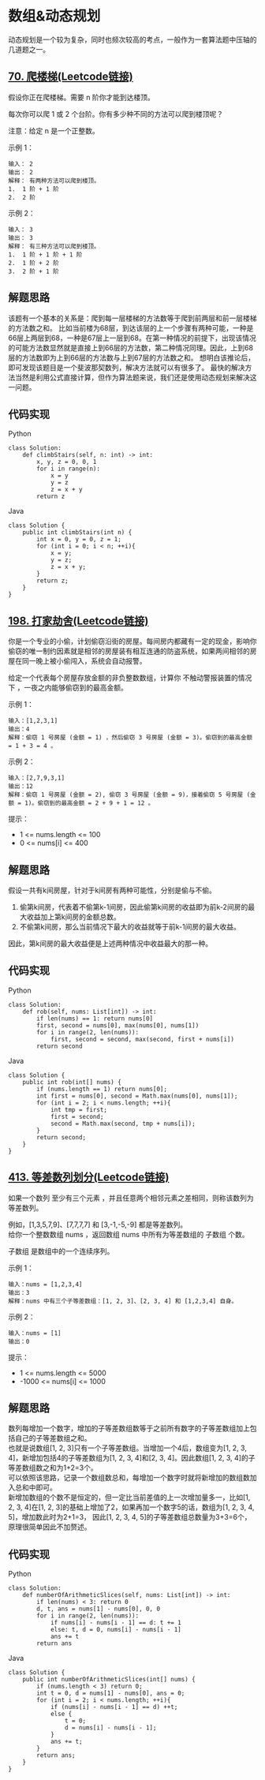 # 数组&动态规划
动态规划是一个较为复杂，同时也频次较高的考点，一般作为一套算法题中压轴的几道题之一。
## [70. 爬楼梯(Leetcode链接)](https://leetcode-cn.com/problems/climbing-stairs/)
假设你正在爬楼梯。需要 n 阶你才能到达楼顶。

每次你可以爬 1 或 2 个台阶。你有多少种不同的方法可以爬到楼顶呢？

注意：给定 n 是一个正整数。

示例 1：
```
输入： 2
输出： 2
解释： 有两种方法可以爬到楼顶。
1.  1 阶 + 1 阶
2.  2 阶
```
示例 2：
```
输入： 3
输出： 3
解释： 有三种方法可以爬到楼顶。
1.  1 阶 + 1 阶 + 1 阶
2.  1 阶 + 2 阶
3.  2 阶 + 1 阶
```
## 解题思路
该题有一个基本的关系是：爬到每一层楼梯的方法数等于爬到前两层和前一层楼梯的方法数之和。
比如当前楼为68层，到达该层的上一个步骤有两种可能，一种是66层上两层到68，一种是67层上一层到68。在第一种情况的前提下，出现该情况的可能方法数显然就是直接上到66层的方法数，第二种情况同理。因此，上到68层的方法数即为上到66层的方法数与上到67层的方法数之和。
想明白该推论后，即可发现该题目是一个斐波那契数列，解决方法就可以有很多了。
最快的解决方法当然是利用公式直接计算，但作为算法题来说，我们还是使用动态规划来解决这一问题。

## 代码实现
Python
```
class Solution:
    def climbStairs(self, n: int) -> int:
        x, y, z = 0, 0, 1
        for i in range(n):
            x = y
            y = z
            z = x + y
        return z
```
Java
```
class Solution {
    public int climbStairs(int n) {
        int x = 0, y = 0, z = 1;
        for (int i = 0; i < n; ++i){
            x = y;
            y = z;
            z = x + y;
        }
        return z;
    }
}
```
## [198. 打家劫舍(Leetcode链接)](https://leetcode-cn.com/problems/house-robber/)
你是一个专业的小偷，计划偷窃沿街的房屋。每间房内都藏有一定的现金，影响你偷窃的唯一制约因素就是相邻的房屋装有相互连通的防盗系统，如果两间相邻的房屋在同一晚上被小偷闯入，系统会自动报警。

给定一个代表每个房屋存放金额的非负整数数组，计算你 不触动警报装置的情况下 ，一夜之内能够偷窃到的最高金额。

示例 1：
```
输入：[1,2,3,1]  
输出：4  
解释：偷窃 1 号房屋 (金额 = 1) ，然后偷窃 3 号房屋 (金额 = 3)。偷窃到的最高金额 = 1 + 3 = 4 。  
```
示例 2：
```
输入：[2,7,9,3,1]  
输出：12  
解释：偷窃 1 号房屋 (金额 = 2), 偷窃 3 号房屋 (金额 = 9)，接着偷窃 5 号房屋 (金额 = 1)。偷窃到的最高金额 = 2 + 9 + 1 = 12 。  
```
提示：
* 1 <= nums.length <= 100
* 0 <= nums[i] <= 400
## 解题思路
假设一共有k间房屋，针对于k间房有两种可能性，分别是偷与不偷。  
1. 偷第k间房，代表着不偷第k-1间房，因此偷第k间房的收益即为前k-2间房的最大收益加上第k间房的金额总数。  
2. 不偷第k间房，那么当前情况下最大的收益就等于前k-1间房的最大收益。  

因此，第k间房的最大收益便是上述两种情况中收益最大的那一种。  

## 代码实现
Python
```
class Solution:
    def rob(self, nums: List[int]) -> int:
        if len(nums) == 1: return nums[0]
        first, second = nums[0], max(nums[0], nums[1])
        for i in range(2, len(nums)):
            first, second = second, max(second, first + nums[i])
        return second
```
Java
```
class Solution {
    public int rob(int[] nums) {
        if (nums.length == 1) return nums[0];
        int first = nums[0], second = Math.max(nums[0], nums[1]);
        for (int i = 2; i < nums.length; ++i){
            int tmp = first;
            first = second;
            second = Math.max(second, tmp + nums[i]);
        }
        return second;
    }
}
```
## [413. 等差数列划分(Leetcode链接)](https://leetcode-cn.com/problems/arithmetic-slices/)
如果一个数列 至少有三个元素 ，并且任意两个相邻元素之差相同，则称该数列为等差数列。

例如，[1,3,5,7,9]、[7,7,7,7] 和 [3,-1,-5,-9] 都是等差数列。  
给你一个整数数组 nums ，返回数组 nums 中所有为等差数组的 子数组 个数。  

子数组 是数组中的一个连续序列。

示例 1：
```
输入：nums = [1,2,3,4]
输出：3
解释：nums 中有三个子等差数组：[1, 2, 3]、[2, 3, 4] 和 [1,2,3,4] 自身。
```
示例 2：
```
输入：nums = [1]
输出：0
```
提示：
* 1 <= nums.length <= 5000
* -1000 <= nums[i] <= 1000

## 解题思路
数列每增加一个数字，增加的子等差数组数等于之前所有数字的子等差数组加上包括自己的子等差数组之和。  
也就是说数组[1, 2, 3]只有一个子等差数组。当增加一个4后，数组变为[1, 2, 3, 4]，新增加包括4的子等差数组为[1, 2, 3, 4]和[2, 3, 4]。因此数组[1, 2, 3, 4]的子等差数组数之和为1+2=3个。  
可以依照该思路，记录一个数组数总和，每增加一个数字时就将新增加的数组数加入总和中即可。  
新增加数组的个数不是恒定的，但一定比当前差值的上一次增加量多一，比如[1, 2, 3, 4]在[1, 2, 3]的基础上增加了2，如果再加一个数字5的话，数组为[1, 2, 3, 4, 5]，增加数此时为2+1=3， 因此[1, 2, 3, 4, 5]的子等差数组总数量为3+3=6个，原理很简单因此不加赘述。  

## 代码实现
Python
```
class Solution:
    def numberOfArithmeticSlices(self, nums: List[int]) -> int:
        if len(nums) < 3: return 0
        d, t, ans = nums[1] - nums[0], 0, 0
        for i in range(2, len(nums)):
            if nums[i] - nums[i - 1] == d: t += 1
            else: t, d = 0, nums[i] - nums[i - 1]
            ans += t
        return ans
```
Java
```
class Solution {
    public int numberOfArithmeticSlices(int[] nums) {
        if (nums.length < 3) return 0;
        int t = 0, d = nums[1] - nums[0], ans = 0;
        for (int i = 2; i < nums.length; ++i){
            if (nums[i] - nums[i - 1] == d) ++t;
            else {
                t = 0;
                d = nums[i] - nums[i - 1];
            }
            ans += t;
        }
        return ans;
    }
}
```
